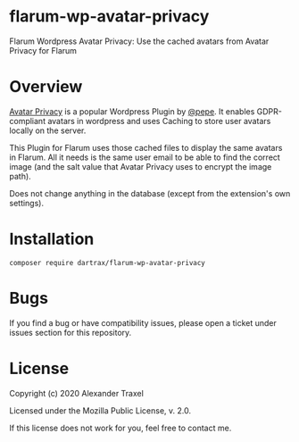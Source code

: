 # flarum-wp-avatar-privacy

Flarum Wordpress Avatar Privacy: Use the cached avatars from Avatar Privacy for Flarum


# Overview

[Avatar Privacy](https://github.com/mundschenk-at/avatar-privacy) is a popular Wordpress Plugin by [@pepe](https://github.com/mundschenk-at). It enables GDPR-compliant avatars in wordpress and uses Caching to store user avatars locally on the server.

This Plugin for Flarum uses those cached files to display the same avatars in Flarum. All it needs is the same user email to be able to find the correct image (and the salt value that Avatar Privacy uses to encrypt the image path).

Does not change anything in the database (except from the extension's own settings).

# Installation

```
composer require dartrax/flarum-wp-avatar-privacy
```

# Bugs

If you find a bug or have compatibility issues, please open a ticket under issues section for this repository.


# License

Copyright (c) 2020 Alexander Traxel

Licensed under the Mozilla Public License, v. 2.0.

If this license does not work for you, feel free to contact me.
